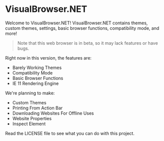 # VisualBrowser.NET
Welcome to VisualBrowser.NET! VisualBrowser.NET contains themes, custom themes, settings, basic browser functions, compatibility mode, and more!
> Note that this web browser is in beta, so it may lack features or have bugs.

Right now in this version, the features are:
- Barely Working Themes
- Compatibility Mode
- Basic Browser Functions
- IE 11 Rendering Engine

We're planning to make:

- Custom Themes
- Printing From Action Bar
- Downloading Websites For Offline Uses
- Website Properties
- Inspect Element

Read the LICENSE file to see what you can do with this project.
